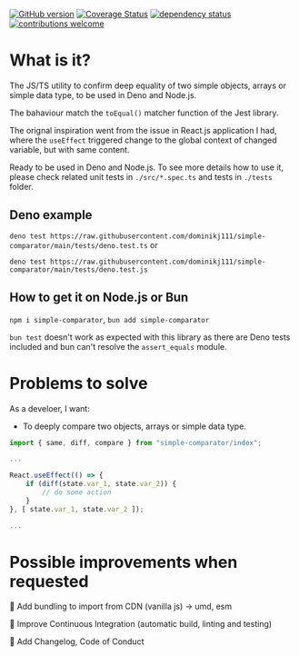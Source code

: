 
<!-- markdownlint-disable MD041 -->

[![GitHub version](https://d25lcipzij17d.cloudfront.net/badge.svg?id=gh&type=6&v=1.0.0&x2=0)](https://d25lcipzij17d.cloudfront.net/badge.svg?id=gh&type=6&v=1.0.0&x2=0)
[![Coverage Status](https://coveralls.io/repos/boennemann/badges/badge.svg)](https://coveralls.io/r/boennemann/badges)
[![dependency status](https://deps.rs/crate/autocfg/1.1.0/status.svg)](https://deps.rs/crate/autocfg/1.1.0)
[![contributions welcome](https://img.shields.io/badge/contributions-welcome-brightgreen.svg?style=flat)](https://github.com/dwyl/esta/issues)

# What is it?

The JS/TS utility to confirm deep equality of two simple objects, arrays or simple data type, to be used in Deno and Node.js.

The bahaviour match the `toEqual()` matcher function of the Jest library.

The orignal inspiration went from the issue in React.js application I had, where the `useEffect` triggered change to the global context of changed variable, but with same content.

Ready to be used in Deno and Node.js. To see more details how to use it, please check related unit tests in `./src/*.spec.ts` and tests in `./tests` folder.

## Deno example

`deno test https://raw.githubusercontent.com/dominikj111/simple-comparator/main/tests/deno.test.ts` or

`deno test https://raw.githubusercontent.com/dominikj111/simple-comparator/main/tests/deno.test.js`

## How to get it on Node.js or Bun

`npm i simple-comparator`, `bun add simple-comparator`

`bun test` doesn't work as expected with this library as there are Deno tests included and bun can't resolve the `assert_equals` module.

# Problems to solve

As a develoer, I want:

- To deeply compare two objects, arrays or simple data type.

```ts
import { same, diff, compare } from "simple-comparator/index";

...

React.useEffect(() => {
    if (diff(state.var_1, state.var_2)) {
        // do some action
    }
}, [ state.var_1, state.var_2 ]);

...
```

# Possible improvements when requested

:black_square_button: Add bundling to import from CDN (vanilla js) -> umd, esm

:black_square_button: Improve Continuous Integration (automatic build, linting and testing)

:black_square_button: Add Changelog, Code of Conduct

